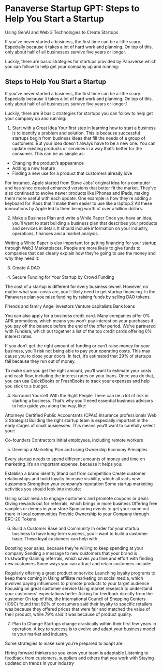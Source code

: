 # Panaverse Startup GPT: Steps to Help You Start a Startup

Using GenAI and Web 3 Technologies to Create Startups

If you’ve never started a business, the first time can be a little scary. Especially because it takes a lot of hard work and planning. On top of this, only about half of all businesses survive five years or longer.
 
Luckily, there are basic strategies for startups provided by Panaverse which you can follow to help get your company up and running:

## Steps to Help You Start a Startup
If you’ve never started a business, the first time can be a little scary. Especially because it takes a lot of hard work and planning. On top of this, only about half of all businesses survive five years or longer.1
 
Luckily, there are 9 basic strategies for startups you can follow to help get your company up and running:
 
1. Start with a Great Idea
Your first step in learning how to start a business is to identify a problem and solution. This is because successful startups begin from business ideas that fill the needs of a group of customers. But your idea doesn’t always have to be a new one. You can update existing products or services in a way that’s better for the consumer. This can be as simple as:
 
* Changing the product’s appearance
* Adding a new feature
* Finding a new use for a product that customers already love

For instance, Apple started from Steve Jobs’ original idea for a computer and has since created enhanced versions that better fit the market. They’ve also continued to evolve newer products like iPhones and iPads, making them more useful with each update. One example is how they’re adding a keyboard for iPads that’ll make them easier to use like a laptop.2 All these innovations by Apple led to them being worth of over a billion dollars.

2. Make a Business Plan and write a While Paper
Once you have an idea, you’ll want to start building a business plan that describes your products and services in detail. It should include information on your industry, operations, finances and a market analysis.
 
Writing a White Paper is also important for getting financing for your startup through Web3 Marketplaces. People are more likely to give funds to companies that can clearly explain how they’re going to use the money and why they need it.

3. Create A DAO

4. Secure Funding for Your Startup by Crowd Funding

The cost of a startup is different for every business owner. However, no matter what your costs are, you’ll likely need to get startup financing. In the Panaverse plan you raise funding by raising funds by selling DAO tokens.
 
Friends and family
Angel investors
Venture capitalists
Bank loans

You can also apply for a business credit card. Many companies offer 0% APR promotions, which means you won’t pay interest on your purchases if you pay off the balance before the end of the offer period. We’ve partnered with Fundera, which put together a list of the top credit cards offering 0% interest rates.
 
If you don’t get the right amount of funding or can’t raise money for your business, you’ll risk not being able to pay your operating costs. This may cause you to close your doors. In fact, it’s estimated that 29% of startups fail because they run out of money.
 
To make sure you get the right amount, you’ll want to estimate your costs and cash flow, including the interest rates on your loans. Once you do that, you can use QuickBooks or FreshBooks to track your expenses and help you stick to a budget.

4. Surround Yourself With the Right People
There can be a lot of risk in starting a business. That’s why you’ll need essential business advisors to help guide you along the way, like:
 
Attorneys
Certified Public Accountants (CPAs)
Insurance professionals
Web 3 Strategist
Building the right startup team is especially important in the early stages of small businesses. This means you’ll want to carefully select your:
 
Co-founders
Contractors
Initial employees, including remote workers

5. Develop a Marketing Plan and using Ownership Economy Principles

Every startup needs to spend different amounts of money and time on marketing. It’s an important expense, because it helps you:
 
Establish a brand identity
Stand out from competition
Create customer relationships and build loyalty
Increase visibility, which attracts new customers
Strengthen your company’s reputation
Some startup marketing activities you should look into include:
 
Using social media to engage customers and promote coupons or deals
Giving rewards out for referrals, which brings in more business
Offering free samples or demos in your store
Sponsoring events to get your name out there in local communities
Provide Ownership to your Company through ERC-20 Tokens

6. Build a Customer Base and Community
In order for your startup business to have long-term success, you’ll want to build a customer base. These loyal customers can help with:
 
Boosting your sales, because they’re willing to keep spending at your company
Sending a message to new customers that your brand is trustworthy
Gaining referrals, which saves you time and effort with finding new customers
Some ways you can attract and retain customers include:
 
Regularly offering a great product or service
Launching loyalty programs to keep them coming in
Using affiliate marketing on social media, which involves paying influencers to promote products to your target audience
Focusing on great customer service
Using market research to understand your customers’ expectations better
Asking for feedback directly from the customer
On top of this, the International Council of Shopping Centers (ICSC) found that 92% of consumers said their loyalty to specific retailers was because they offered prices that were fair and matched the value of their product, while 79% said it was because of product quality.

7. Plan to Change
Startups change drastically within their first few years in operation. A key to success is to evolve and adapt your business model to your market and industry.
 
Some strategies to make sure you’re prepared to adapt are:
 
Hiring forward thinkers so you know your team is adaptable
Listening to feedback from customers, suppliers and others that you work with
Staying updated on trends in your industry

